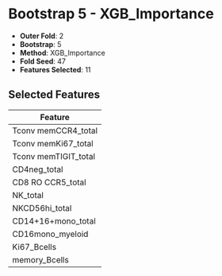 # Bootstrap 5 - XGB_Importance

- **Outer Fold**: 2
- **Bootstrap**: 5
- **Method**: XGB_Importance
- **Fold Seed**: 47
- **Features Selected**: 11

## Selected Features

| Feature |
|---------|
| Tconv memCCR4_total |
| Tconv memKi67_total |
| Tconv memTIGIT_total |
| CD4neg_total |
| CD8 RO CCR5_total |
| NK_total |
| NKCD56hi_total |
| CD14+16+mono_total |
| CD16mono_myeloid |
| Ki67_Bcells |
| memory_Bcells |
